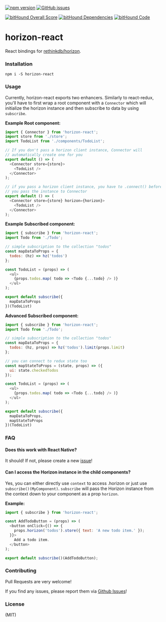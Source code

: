 [![npm version](https://badge.fury.io/js/horizon-react.svg)](https://badge.fury.io/js/horizon-react)
[![GitHub issues](https://img.shields.io/github/issues/flipace/horizon-react.svg)](https://github.com/flipace/horizon-react/issues)

[![bitHound Overall Score](https://www.bithound.io/github/flipace/horizon-react/badges/score.svg)](https://www.bithound.io/github/flipace/horizon-react)
[![bitHound Dependencies](https://www.bithound.io/github/flipace/horizon-react/badges/dependencies.svg)](https://www.bithound.io/github/flipace/horizon-react/master/dependencies/npm)
[![bitHound Code](https://www.bithound.io/github/flipace/horizon-react/badges/code.svg)](https://www.bithound.io/github/flipace/horizon-react)
# horizon-react
React bindings for [rethinkdb/horizon](https://github.com/rethinkdb/horizon).

### Installation
```
npm i -S horizon-react
```

### Usage
Currently, horizon-react exports two enhancers.
Similarly to react-redux, you'll have to first wrap a root component with a
```Connector``` which will initialize the horizon instance and then subscribe to
data by using ```subscribe```.

**Example Root component:**
```JavaScript
import { Connector } from 'horizon-react';
import store from './store';
import TodoList from './components/TodoList';

// If you don't pass a horizon client instance, Connector will
// automatically create one for you
export default () => (
  <Connector store={store}>
    <TodoList />
  </Connector>
);

// if you pass a horizon client instance, you have to .connect() before
// you pass the instance to Connector
export default () => (
  <Connector store={store} horizon={horizon}>
    <TodoList />
  </Connector>
);
```

**Example Subscribed component:**
```JavaScript
import { subscribe } from 'horizon-react';
import Todo from './Todo';

// simple subscription to the collection "todos"
const mapDataToProps = {
  todos: (hz) => hz('todos')
};

const TodoList = (props) => (
  <ul>
    {props.todos.map( todo => <Todo {...todo} /> )}
  </ul>
);

export default subscribe({
  mapDataToProps
})(TodoList)
```


**Advanced Subscribed component:**
```JavaScript
import { subscribe } from 'horizon-react';
import Todo from './Todo';

// simple subscription to the collection "todos"
const mapDataToProps = {
  todos: (hz, props) => hz('todos').limit(props.limit)
};

// you can connect to redux state too
const mapStateToProps = (state, props) => ({
  ui: state.checkedTodos
});

const TodoList = (props) => (
  <ul>
    {props.todos.map( todo => <Todo {...todo} /> )}
  </ul>
);

export default subscribe({
  mapDataToProps,
  mapStateToProps
})(TodoList)
```

### FAQ
#### Does this work with React Native?
It should! If not, please create a new [issue]((https://github.com/flipace/horizon-react/issues))!

#### Can I access the Horizon instance in the child components?
Yes, you can either directly use ```context``` to access .horizon or just use ```subscribe()(MyComponent)```. ```subscribe``` will pass the Horizon instance from the context down to your component as a prop ```horizon```.

**Example:**
```JavaScript
import { subscribe } from 'horizon-react';

const AddTodoButton = (props) => (
  <button onClick={() => {
    props.horizon('todos').store({ text: 'A new todo item.' });
  }}>
    Add a todo item.
  </button>
);

export default subscribe()(AddTodoButton);
```

### Contributing

Pull Requests are very welcome!

If you find any issues, please report them via [Github Issues](https://github.com/flipace/horizon-react/issues)!

### License
(MIT)
